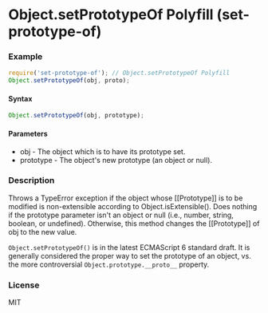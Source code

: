 # Object.setPrototypeOf Polyfill (set-prototype-of)

### Example
```js
require('set-prototype-of'); // Object.setPrototypeOf Polyfill
Object.setPrototypeOf(obj, proto);
```

#### Syntax
```js
Object.setPrototypeOf(obj, prototype);
```

#### Parameters
* obj - The object which is to have its prototype set.
* prototype - The object's new prototype (an object or null).

### Description
Throws a TypeError exception if the object whose [[Prototype]] is to be modified is non-extensible according to Object.isExtensible(). Does nothing if the prototype parameter isn't an object or null (i.e., number, string, boolean, or undefined). Otherwise, this method changes the [[Prototype]] of obj to the new value.

`Object.setPrototypeOf()` is in the latest ECMAScript 6 standard draft. It is generally considered the proper way to set the prototype of an object, vs. the more controversial `Object.prototype.__proto__` property.

### License
MIT